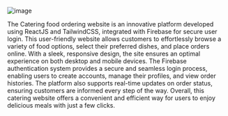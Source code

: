 ![image](https://github.com/HarshavardhanPuchakayala/Catering/assets/85436195/2e115779-da23-491e-b7bb-cfdd9c7ef73d)

The Catering food ordering website is an innovative platform developed using ReactJS and TailwindCSS, integrated with Firebase for secure user login. This user-friendly website allows customers to effortlessly browse a variety of food options, select their preferred dishes, and place orders online. With a sleek, responsive design, the site ensures an optimal experience on both desktop and mobile devices. The Firebase authentication system provides a secure and seamless login process, enabling users to create accounts, manage their profiles, and view order histories. The platform also supports real-time updates on order status, ensuring customers are informed every step of the way. Overall, this catering website offers a convenient and efficient way for users to enjoy delicious meals with just a few clicks.
